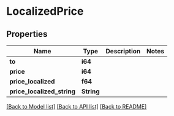 # LocalizedPrice

## Properties

Name | Type | Description | Notes
------------ | ------------- | ------------- | -------------
**to** | **i64** |  | 
**price** | **i64** |  | 
**price_localized** | **f64** |  | 
**price_localized_string** | **String** |  | 

[[Back to Model list]](../README.md#documentation-for-models) [[Back to API list]](../README.md#documentation-for-api-endpoints) [[Back to README]](../README.md)


